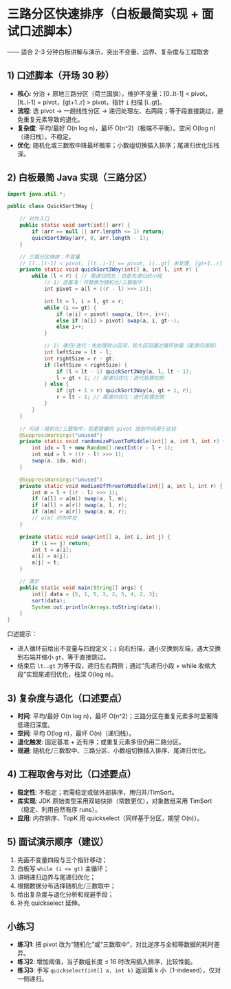 # 三路分区快速排序（白板最简实现 + 面试口述脚本）

—— 适合 2-3 分钟白板讲解与演示，突出不变量、边界、复杂度与工程取舍

## 1) 口述脚本（开场 30 秒）

- **核心**: 分治 + 原地三路分区（荷兰国旗）。维护不变量：[0..lt-1] < pivot，[lt..i-1] = pivot，[gt+1..r] > pivot，指针 `i` 扫描 [i..gt]。
- **流程**: 选 pivot → 一趟线性分区 → 递归处理左、右两段；等于段直接跳过，避免重复元素导致的退化。
- **复杂度**: 平均/最好 O(n log n)，最坏 O(n^2)（极端不平衡）。空间 O(log n)（递归栈）。不稳定。
- **优化**: 随机化或三数取中降最坏概率；小数组切换插入排序；尾递归优化压栈深。

## 2) 白板最简 Java 实现（三路分区）

```java
import java.util.*;

public class QuickSort3Way {

    // 对外入口
    public static void sort(int[] arr) {
        if (arr == null || arr.length <= 1) return;
        quickSort3Way(arr, 0, arr.length - 1);
    }

    // 三路分区快排：不变量
    // [l..lt-1] < pivot, [lt..i-1] == pivot, [i..gt] 未处理, [gt+1..r] > pivot
    private static void quickSort3Way(int[] a, int l, int r) {
        while (l < r) { // 尾递归优化：总是先递归较小段
            // 1) 选基准：可替换为随机化/三数取中
            int pivot = a[l + ((r - l) >>> 1)];

            int lt = l, i = l, gt = r;
            while (i <= gt) {
                if (a[i] < pivot) swap(a, lt++, i++);
                else if (a[i] > pivot) swap(a, i, gt--);
                else i++;
            }

            // 2) 递归/迭代：先处理较小区间，较大区间通过循环收缩（尾递归消除）
            int leftSize = lt - l;
            int rightSize = r - gt;
            if (leftSize < rightSize) {
                if (l < lt - 1) quickSort3Way(a, l, lt - 1);
                l = gt + 1; // 尾递归优化：迭代处理右侧
            } else {
                if (gt + 1 < r) quickSort3Way(a, gt + 1, r);
                r = lt - 1; // 尾递归优化：迭代处理左侧
            }
        }
    }

    // 可选：随机化/三数取中，把更稳健的 pivot 放到中间用于比较
    @SuppressWarnings("unused")
    private static void randomizePivotToMiddle(int[] a, int l, int r) {
        int idx = l + new Random().nextInt(r - l + 1);
        int mid = l + ((r - l) >>> 1);
        swap(a, idx, mid);
    }

    @SuppressWarnings("unused")
    private static void medianOfThreeToMiddle(int[] a, int l, int r) {
        int m = l + ((r - l) >>> 1);
        if (a[l] > a[m]) swap(a, l, m);
        if (a[l] > a[r]) swap(a, l, r);
        if (a[m] > a[r]) swap(a, m, r);
        // a[m] 约为中位
    }

    private static void swap(int[] a, int i, int j) {
        if (i == j) return;
        int t = a[i];
        a[i] = a[j];
        a[j] = t;
    }

    // 演示
    public static void main(String[] args) {
        int[] data = {5, 1, 5, 3, 2, 5, 4, 2, 3};
        sort(data);
        System.out.println(Arrays.toString(data));
    }
}
```

口述提示：

- 进入循环前给出不变量与四段定义；`i` 向右扫描，遇小交换到左端，遇大交换到右端并缩小 `gt`，等于直接跳过。
- 结束后 `lt..gt` 为等于段，递归左右两侧；通过“先递归小段 + while 收缩大段”实现尾递归优化，栈深 O(log n)。

## 3) 复杂度与退化（口述要点）

- **时间**: 平均/最好 O(n log n)，最坏 O(n^2)；三路分区在重复元素多时显著降低递归深度。
- **空间**: 平均 O(log n)，最坏 O(n)（递归栈）。
- **退化触发**: 固定基准 + 近有序；或重复元素多但仍用二路分区。
- **规避**: 随机化/三数取中、三路分区、小数组切换插入排序、尾递归优化。

## 4) 工程取舍与对比（口述要点）

- **稳定性**: 不稳定；若需稳定或做外部排序，用归并/TimSort。
- **库实现**: JDK 原始类型采用双轴快排（常数更优），对象数组采用 TimSort（稳定、利用自然有序 runs）。
- **应用**: 内存排序、TopK 用 quickselect（同样基于分区，期望 O(n)）。

## 5) 面试演示顺序（建议）

1) 先画不变量四段与三个指针移动；
2) 白板写 `while (i <= gt)` 主循环；
3) 讲明递归边界与尾递归优化；
4) 根据数据分布选择随机化/三数取中；
5) 给出复杂度与退化分析和规避手段；
6) 补充 quickselect 延伸。

## 小练习

- **练习1**: 把 pivot 改为“随机化”或“三数取中”，对比逆序与全相等数据的耗时差异。
- **练习2**: 增加阈值，当子数组长度 ≤ 16 时改用插入排序，比较性能。
- **练习3**: 手写 `quickselect(int[] a, int k)` 返回第 k 小（1-indexed），仅对一侧递归。
